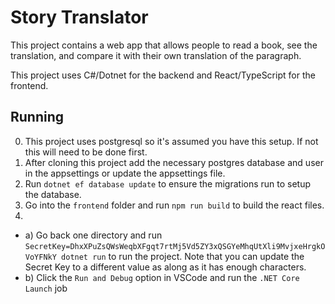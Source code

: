 # Story Translator

This project contains a web app that allows people to read a book, see the translation, and compare it with their own translation of the paragraph.

This project uses C#/Dotnet for the backend and React/TypeScript for the frontend.

## Running

0. This project uses postgresql so it's assumed you have this setup.  If not this will need to be done first.
1. After cloning this project add the necessary postgres database and user in the appsettings or update the appsettings file.
2. Run `dotnet ef database update` to ensure the migrations run to setup the database.
3. Go into the `frontend` folder and run `npm run build` to build the react files.
4. 
- a) Go back one directory and run `SecretKey=DhxXPuZsQWsWeqbXFgqt7rtMj5Vd5ZY3xQSGYeMhqUtXli9MvjxeHrgkOVoYFNkY dotnet run` to run the project.  Note that you can update the Secret Key to a different value as along as it has enough characters.
- b) Click the `Run and Debug` option in VSCode and run the `.NET Core Launch` job
